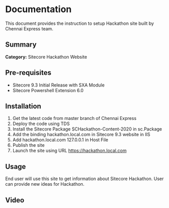 # Documentation

This document provides the instruction to setup Hackathon site built by Chennai Express team.

## Summary

**Category:** Sitecore Hackathon Website 

## Pre-requisites

- Sitecore 9.3 Initial Release with SXA Module
- Sitecore Powershell Extension 6.0

## Installation

1. Get the latest code from master branch of Chennai Express
2. Deploy the code using TDS
3. Install the Sitecore Package SCHackathon-Content-2020 in sc.Package
4. Add the binding hackathon.local.com in Sitecore 9.3 website in IIS
5. Add hackathon.local.com  127.0.0.1 in Host File
6. Publish the site
7. Launch the site using URL https://hackathon.local.com

## Usage
End user will use this site to get information about Sitecore Hackathon. User can provide new ideas for Hackathon.

## Video

